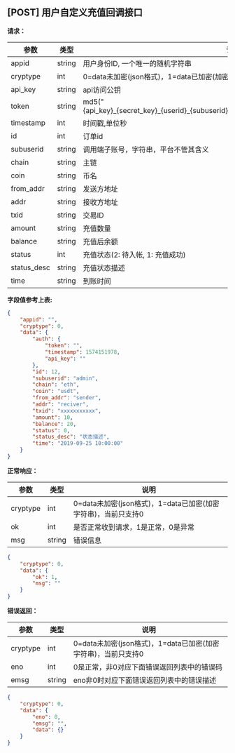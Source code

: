 ## [POST] 用户自定义充值回调接口

**请求：**

|参数       |类型   |说明                                                     |  
| --       |--     | --                                                     |
|appid     |string |用户身份ID, 一个唯一的随机字符串                            |   
|cryptype  |int    |0=data未加密(json格式)，1=data已加密(加密字符串)，当前只支持0 |
|api_key   |string |api访问公钥                                              | 
|token     |string |md5("{api_key}\_{secret_key}\_{userid}\_{subuserid}\_{timestamp}\_{chain}\_{coin}\_{addr}\_{amount}")|
|timestamp |int    |时间戳,单位秒                                             |
|id        |int    |订单id                                                  |
|subuserid |string |调用端子账号，字符串，平台不管其含义                         |
|chain     |string |主链                                                    |
|coin      |string |币名                                                    |
|from_addr |string |发送方地址                                               |
|addr      |string |接收方地址                                               |
|txid      |string |交易ID                                                  |
|amount    |string |充值数量                                                 |
|balance   |string |充值后余额                                               |
|status    |int    |充值状态(2: 待入帐, 1: 充值成功)                           |
|status_desc|string |充值状态描述                                            |
|time      |string |到账时间                                                |

**字段值参考上表:**

```json
{
    "appid": "",
    "cryptype": 0,       
    "data": {
        "auth": {
            "token": "",  
            "timestamp": 1574151978,
            "api_key": ""     
        },    
        "id": 12,                
        "subuserid": "admin",       
        "chain": "eth",               
        "coin": "usdt",                    
        "from_addr": "sender", 
        "addr": "reciver",
        "txid": "xxxxxxxxxxx",
        "amount": 10,        
        "balance": 20,                
        "status": 0,
        "status_desc": "状态描述",
        "time": "2019-09-25 10:00:00" 
    }
}
```

**正常响应：**

|参数      |类型   |说明                                                        |  
| --      |--     | --                                                        |
|cryptype |int    |0=data未加密(json格式)，1=data已加密(加密字符串)，当前只支持0    |   
|ok       |int    |是否正常收到请求，1是正常，0是异常                              | 
|msg      |string |错误信息                                                    |

```json
{
    "cryptype": 0, 
    "data": {
        "ok": 1,   
        "msg": ""
    }
}
```


**错误返回：**

|参数      |类型   |说明                                                                    |  
| --      |--     | --                                                                    |
|cryptype              |int    |0=data未加密(json格式)，1=data已加密(加密字符串)，当前只支持0    |   
|eno                   |int    |0是正常，非0对应下面错误返回列表中的错误码                       | 
|emsg                  |string |eno非0时对应下面错误返回列表中的错误描述                        |

```json
{
    "cryptype": 0,  
    "data": {
        "eno": 0,  
        "emsg": "",
        "data": {}
    }
}
```